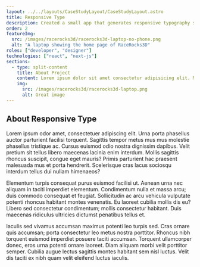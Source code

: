 ```yaml
---
layout: ../../layouts/CaseStudyLayout/CaseStudyLayout.astro
title: Responsive Type
description: Created a small app that generates responsive typography styles for the web.
order: 2
featureImg:
  src: /images/racerocks3d/racerocks3d-laptop-no-phone.png
  alt: "A laptop showing the home page of RaceRocks3D"
roles: ["developer", "designer"]
technologies: ["react", "next-js"]
sections:
  - type: split-content
    title: About Project
    content: Lorem ipsum dolor sit amet consectetur adipisicing elit. Magnam iste dolore aut eaque voluptate ex atque delectus obcaecati. Ducimus animi aspernatur voluptatibus molestias natus et blanditiis eligendi eius praesentium sapiente?
    img:
      src: /images/racerocks3d/racerocks3d-laptop.png
      alt: Great image
---
```


## About Responsive Type

Lorem ipsum odor amet, consectetuer adipiscing elit. Urna porta phasellus auctor parturient facilisi torquent. Sagittis tempor metus mus mus molestie phasellus tristique ac. Cursus euismod odio nostra dignissim dapibus. Velit pretium sit tellus libero maecenas lacinia enim interdum. Mollis sagittis rhoncus suscipit, congue eget mauris? Primis parturient hac praesent malesuada mus et porta hendrerit. Scelerisque cras lacus sociosqu interdum tellus dui nullam himenaeos?

Elementum turpis consequat purus euismod facilisi ut. Aenean urna nec aliquam in taciti imperdiet elementum. Condimentum nulla et massa arcu; duis commodo consequat et feugiat. Sollicitudin ac arcu vehicula vulputate potenti rhoncus habitant montes venenatis. Eu laoreet cubilia mollis dis eu? Libero sed consectetur condimentum; mollis consectetur habitant. Duis maecenas ridiculus ultricies dictumst penatibus tellus et.

Iaculis sed vivamus accumsan maximus potenti leo turpis sed. Cras ornare quis accumsan; porta consectetur leo metus nostra porttitor. Rhoncus nibh torquent euismod imperdiet posuere taciti accumsan. Torquent ullamcorper donec, eros urna potenti ornare laoreet. Diam aliquam morbi velit porttitor semper. Cubilia augue lectus sagittis montes habitant sem nisl luctus. Velit dis taciti ex nibh quam velit eleifend luctus iaculis.
